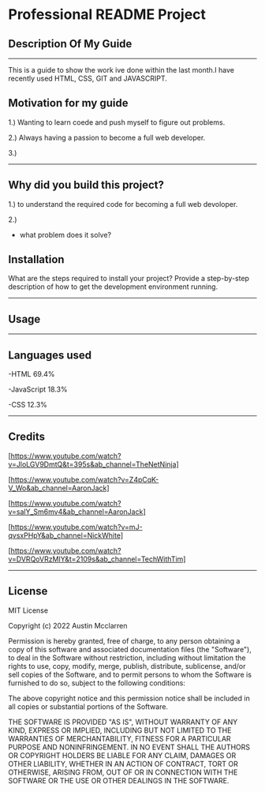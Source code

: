 

# Professional README Project

## Description Of My Guide

---

<P>This is a guide to show the work ive done within the last month.I have recently used HTML, CSS, GIT and JAVASCRIPT. <P>




  ## Motivation for my guide

1.) Wanting to learn coede and push myself to figure out problems.

2.) Always having a passion to become a full web developer.

3.) 
_____

## Why did you build this project? 
1.) to understand the required code for becoming a full web devoloper.

2.)








- what problem does it solve?



## Installation

What are the steps required to install your project? Provide a step-by-step description of how to get the development environment running.
____


## Usage



____
  ## Languages used

-HTML
69.4%

-JavaScript
18.3%

-CSS
12.3%


____


## Credits

[https://www.youtube.com/watch?v=JloLGV9DmtQ&t=395s&ab_channel=TheNetNinja] 

[https://www.youtube.com/watch?v=Z4pCqK-V_Wo&ab_channel=AaronJack]

[https://www.youtube.com/watch?v=salY_Sm6mv4&ab_channel=AaronJack]

[https://www.youtube.com/watch?v=mJ-qvsxPHpY&ab_channel=NickWhite]

[https://www.youtube.com/watch?v=DVRQoVRzMIY&t=2109s&ab_channel=TechWithTim]

___
## License

MIT License

Copyright (c) 2022 Austin Mcclarren

Permission is hereby granted, free of charge, to any person obtaining a copy
of this software and associated documentation files (the "Software"), to deal
in the Software without restriction, including without limitation the rights
to use, copy, modify, merge, publish, distribute, sublicense, and/or sell
copies of the Software, and to permit persons to whom the Software is
furnished to do so, subject to the following conditions:

The above copyright notice and this permission notice shall be included in all
copies or substantial portions of the Software.

THE SOFTWARE IS PROVIDED "AS IS", WITHOUT WARRANTY OF ANY KIND, EXPRESS OR
IMPLIED, INCLUDING BUT NOT LIMITED TO THE WARRANTIES OF MERCHANTABILITY,
FITNESS FOR A PARTICULAR PURPOSE AND NONINFRINGEMENT. IN NO EVENT SHALL THE
AUTHORS OR COPYRIGHT HOLDERS BE LIABLE FOR ANY CLAIM, DAMAGES OR OTHER
LIABILITY, WHETHER IN AN ACTION OF CONTRACT, TORT OR OTHERWISE, ARISING FROM,
OUT OF OR IN CONNECTION WITH THE SOFTWARE OR THE USE OR OTHER DEALINGS IN THE
SOFTWARE.






